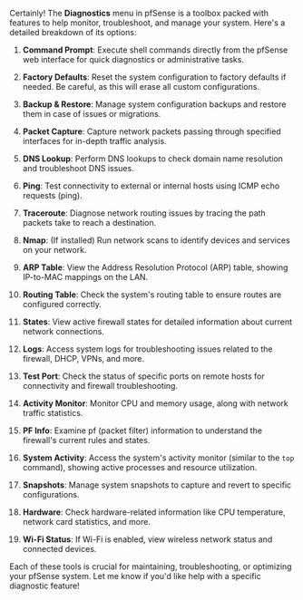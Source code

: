 Certainly! The **Diagnostics** menu in pfSense is a toolbox packed with features to help monitor, troubleshoot, and manage your system. Here's a detailed breakdown of its options:

1. **Command Prompt**: Execute shell commands directly from the pfSense web interface for quick diagnostics or administrative tasks.

2. **Factory Defaults**: Reset the system configuration to factory defaults if needed. Be careful, as this will erase all custom configurations.

3. **Backup & Restore**: Manage system configuration backups and restore them in case of issues or migrations.

4. **Packet Capture**: Capture network packets passing through specified interfaces for in-depth traffic analysis.

5. **DNS Lookup**: Perform DNS lookups to check domain name resolution and troubleshoot DNS issues.

6. **Ping**: Test connectivity to external or internal hosts using ICMP echo requests (ping).

7. **Traceroute**: Diagnose network routing issues by tracing the path packets take to reach a destination.

8. **Nmap**: (If installed) Run network scans to identify devices and services on your network.

9. **ARP Table**: View the Address Resolution Protocol (ARP) table, showing IP-to-MAC mappings on the LAN.

10. **Routing Table**: Check the system's routing table to ensure routes are configured correctly.

11. **States**: View active firewall states for detailed information about current network connections.

12. **Logs**: Access system logs for troubleshooting issues related to the firewall, DHCP, VPNs, and more.

13. **Test Port**: Check the status of specific ports on remote hosts for connectivity and firewall troubleshooting.

14. **Activity Monitor**: Monitor CPU and memory usage, along with network traffic statistics.

15. **PF Info**: Examine pf (packet filter) information to understand the firewall's current rules and states.

16. **System Activity**: Access the system's activity monitor (similar to the `top` command), showing active processes and resource utilization.

17. **Snapshots**: Manage system snapshots to capture and revert to specific configurations.

18. **Hardware**: Check hardware-related information like CPU temperature, network card statistics, and more.

19. **Wi-Fi Status**: If Wi-Fi is enabled, view wireless network status and connected devices.

Each of these tools is crucial for maintaining, troubleshooting, or optimizing your pfSense system. Let me know if you'd like help with a specific diagnostic feature!
